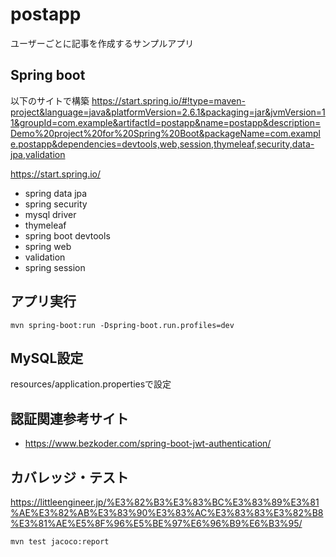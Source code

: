 # postapp
ユーザーごとに記事を作成するサンプルアプリ

## Spring boot
以下のサイトで構築
https://start.spring.io/#!type=maven-project&language=java&platformVersion=2.6.1&packaging=jar&jvmVersion=11&groupId=com.example&artifactId=postapp&name=postapp&description=Demo%20project%20for%20Spring%20Boot&packageName=com.example.postapp&dependencies=devtools,web,session,thymeleaf,security,data-jpa,validation

https://start.spring.io/ 
- spring data jpa
- spring security
- mysql driver
- thymeleaf
- spring boot devtools
- spring web
- validation
- spring session

## アプリ実行
```
mvn spring-boot:run -Dspring-boot.run.profiles=dev
```


## MySQL設定
resources/application.propertiesで設定


## 認証関連参考サイト
- https://www.bezkoder.com/spring-boot-jwt-authentication/ 


## カバレッジ・テスト
https://littleengineer.jp/%E3%82%B3%E3%83%BC%E3%83%89%E3%81%AE%E3%82%AB%E3%83%90%E3%83%AC%E3%83%83%E3%82%B8%E3%81%AE%E5%8F%96%E5%BE%97%E6%96%B9%E6%B3%95/
```
mvn test jacoco:report
```
